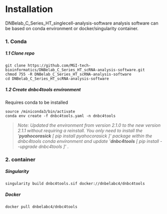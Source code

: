 # Installation

DNBelab_C_Series_HT_singlecell-analysis-software analysis software can be based on conda environment or docker/singularity container.

### 1. Conda

##### 1.1 Clone repo

```shell
git clone https://github.com/MGI-tech-bioinformatics/DNBelab_C_Series_HT_scRNA-analysis-software.git
chmod 755 -R DNBelab_C_Series_HT_scRNA-analysis-software
cd DNBelab_C_Series_HT_scRNA-analysis-software
```

##### 1.2 Create dnbc4tools environment

Requires conda to be installed

```shell
source /miniconda3/bin/activate
conda env create -f dnbc4tools.yaml -n dnbc4tools
```
> *Note: Updated the environment from version 2.1.0 to the new version 2.1.1 without requiring a reinstall. You only need to install the '**pyahocorasick** [ pip install pyahocorasick ]'  package within the dnbc4tools conda environment and update '**dnbc4tools** [ pip install --upgrade dnbc4tools ]' .*


### 2. container

##### Singularity

```shell
singularity build dnbc4tools.sif docker://dnbelabc4/dnbc4tools
```
##### Docker

```shell
docker pull dnbelabc4/dnbc4tools
```
